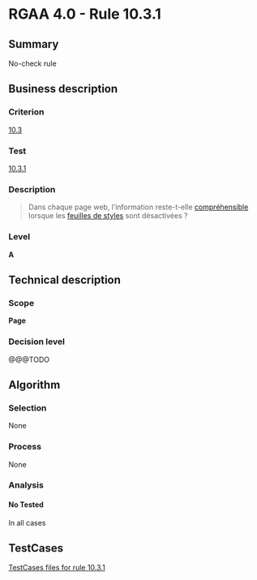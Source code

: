 # RGAA 4.0 - Rule 10.3.1

## Summary
No-check rule


## Business description

### Criterion
[10.3](https://www.numerique.gouv.fr/publications/rgaa-accessibilite/methode/criteres/#crit-10-3)

### Test
[10.3.1](https://www.numerique.gouv.fr/publications/rgaa-accessibilite/methode/criteres/#test-10-3-1)

### Description
> Dans chaque page web, l’information reste-t-elle [compréhensible](https://www.numerique.gouv.fr/publications/rgaa-accessibilite/methode/glossaire/#comprehensible-ordre-de-lecture) lorsque les [feuilles de styles](https://www.numerique.gouv.fr/publications/rgaa-accessibilite/methode/glossaire/#feuille-de-style) sont désactivées ?

### Level
**A**


## Technical description

### Scope
**Page**

### Decision level
@@@TODO


## Algorithm

### Selection
None

### Process
None

### Analysis

#### No Tested
In all cases


##  TestCases

[TestCases files for rule 10.3.1](https://gitlab.com/asqatasun/Asqatasun/-/tree/v5/rules/rules-rgaa4.0/src/test/resources/testcases/rgaa40//Rgaa40Rule100301/)


